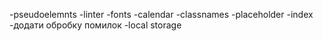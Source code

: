 -pseudoelemnts
-linter
-fonts
-calendar
-classnames
-placeholder
-index
-додати обробку помилок
-local storage
